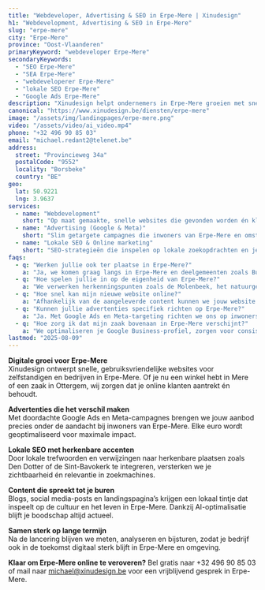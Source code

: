```yaml
---
title: "Webdeveloper, Advertising & SEO in Erpe-Mere | Xinudesign"
h1: "Webdevelopment, Advertising & SEO in Erpe-Mere"
slug: "erpe-mere"
city: "Erpe-Mere"
province: "Oost-Vlaanderen"
primaryKeyword: "webdeveloper Erpe-Mere"
secondaryKeywords:
  - "SEO Erpe-Mere"
  - "SEA Erpe-Mere"
  - "webdeveloperer Erpe-Mere"
  - "lokale SEO Erpe-Mere"
  - "Google Ads Erpe-Mere"
description: "Xinudesign helpt ondernemers in Erpe-Mere groeien met snelle websites, doelgerichte advertenties en lokale SEO op maat van jouw publiek."
canonical: "https://www.xinudesign.be/diensten/erpe-mere"
image: "/assets/img/landingpages/erpe-mere.png"
video: "/assets/video/ai_video.mp4"
phone: "+32 496 90 85 03"
email: "michael.redant2@telenet.be"
address:
  street: "Provincieweg 34a"
  postalCode: "9552"
  locality: "Borsbeke"
  country: "BE"
geo:
  lat: 50.9221
  lng: 3.9637
services:
  - name: "Webdevelopment"
    short: "Op maat gemaakte, snelle websites die gevonden worden én klanten overtuigen."
  - name: "Advertising (Google & Meta)"
    short: "Slim getargete campagnes die inwoners van Erpe-Mere en omstreken rechtstreeks bereiken."
  - name: "Lokale SEO & Online marketing"
    short: "SEO-strategieën die inspelen op lokale zoekopdrachten en je zichtbaarheid vergroten."
faqs:
  - q: "Werken jullie ook ter plaatse in Erpe-Mere?"
    a: "Ja, we komen graag langs in Erpe-Mere en deelgemeenten zoals Burst, Mere, Ottergem en Vlekkem voor een persoonlijk gesprek."
  - q: "Hoe spelen jullie in op de eigenheid van Erpe-Mere?"
    a: "We verwerken herkenningspunten zoals de Molenbeek, het natuurgebied Den Dotter en lokale evenementen zoals de jaarmarkt in je content voor extra binding."
  - q: "Hoe snel kan mijn nieuwe website online?"
    a: "Afhankelijk van de aangeleverde content kunnen we jouw website vaak binnen 2 tot 3 weken lanceren."
  - q: "Kunnen jullie advertenties specifiek richten op Erpe-Mere?"
    a: "Ja. Met Google Ads en Meta-targeting richten we ons op inwoners van Erpe-Mere en omliggende regio’s voor maximale relevantie."
  - q: "Hoe zorg ik dat mijn zaak bovenaan in Erpe-Mere verschijnt?"
    a: "We optimaliseren je Google Business-profiel, zorgen voor consistente NAP-gegevens, bouwen lokale backlinks en verwerken trefwoorden zoals 'webdesigner Erpe-Mere' in je content."
lastmod: "2025-08-09"
---
```


**Digitale groei voor Erpe-Mere**  
Xinudesign ontwerpt snelle, gebruiksvriendelijke websites voor zelfstandigen en bedrijven in Erpe-Mere. Of je nu een winkel hebt in Mere of een zaak in Ottergem, wij zorgen dat je online klanten aantrekt én behoudt.

**Advertenties die het verschil maken**  
Met doordachte Google Ads en Meta-campagnes brengen we jouw aanbod precies onder de aandacht bij inwoners van Erpe-Mere. Elke euro wordt geoptimaliseerd voor maximale impact.

**Lokale SEO met herkenbare accenten**  
Door lokale trefwoorden en verwijzingen naar herkenbare plaatsen zoals Den Dotter of de Sint-Bavokerk te integreren, versterken we je zichtbaarheid én relevantie in zoekmachines.

**Content die spreekt tot je buren**  
Blogs, social media-posts en landingspagina’s krijgen een lokaal tintje dat inspeelt op de cultuur en het leven in Erpe-Mere. Dankzij AI-optimalisatie blijft je boodschap altijd actueel.

**Samen sterk op lange termijn**  
Na de lancering blijven we meten, analyseren en bijsturen, zodat je bedrijf ook in de toekomst digitaal sterk blijft in Erpe-Mere en omgeving.

**Klaar om Erpe-Mere online te veroveren?**
Bel gratis naar +32 496 90 85 03 of mail naar [michael@xinudesign.be](mailto:michael@xinudesign.be) voor een vrijblijvend gesprek in Erpe-Mere.
